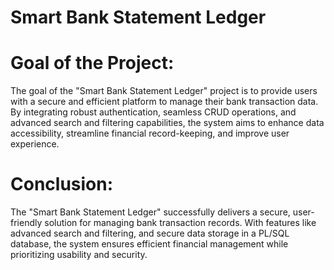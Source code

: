 # Smart Bank Statement Ledger

# Goal of the Project:
The goal of the "Smart Bank Statement Ledger" project is to provide users with a secure and efficient platform to manage their bank transaction data. By integrating robust authentication, seamless CRUD operations, and advanced search and filtering capabilities, the system aims to enhance data accessibility, streamline financial record-keeping, and improve user experience.

# Conclusion:
The "Smart Bank Statement Ledger" successfully delivers a secure, user-friendly solution for managing bank transaction records. With features like advanced search and filtering, and secure data storage in a PL/SQL database, the system ensures efficient financial management while prioritizing usability and security.
